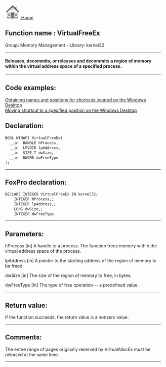 [<img src="../../images/home.png"> Home ](https://github.com/VFPX/Win32API)  

## Function name : VirtualFreeEx
Group: Memory Management - Library: kernel32    
***  


#### Releases, decommits, or releases and decommits a region of memory within the virtual address space of a specified process.
***  


## Code examples:
[Obtaining names and positions for shortcuts located on the Windows Desktop](../../samples/sample_579.md)  
[Moving shortcut to a specified position on the Windows Desktop](../../samples/sample_581.md)  

## Declaration:
```foxpro  
BOOL WINAPI VirtualFreeEx(
  __in  HANDLE hProcess,
  __in  LPVOID lpAddress,
  __in  SIZE_T dwSize,
  __in  DWORD dwFreeType
);  
```  
***  


## FoxPro declaration:
```foxpro  
DECLARE INTEGER VirtualFreeEx IN kernel32;
	INTEGER hProcess,;
	INTEGER lpAddress,;
	LONG dwSize,;
	INTEGER dwFreeType  
```  
***  


## Parameters:
hProcess [in]
A handle to a process. The function frees memory within the virtual address space of the process.

lpAddress [in]
A pointer to the starting address of the region of memory to be freed.

dwSize [in]
The size of the region of memory to free, in bytes.

dwFreeType [in]
The type of free operation -- a predefined value.  
***  


## Return value:
If the function succeeds, the return value is a nonzero value.  
***  


## Comments:
The entire range of pages originally reserved by VirtualAllocEx must be released at the same time.  
  
***  

